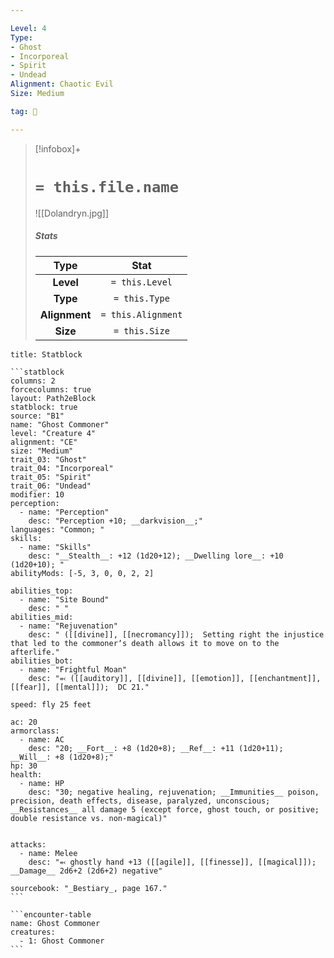 ```yaml
---

Level: 4
Type:
- Ghost
- Incorporeal
- Spirit
- Undead
Alignment: Chaotic Evil
Size: Medium

tag: 👹

---
```


> [!infobox]+
> #  `= this.file.name`
> ![[Dolandryn.jpg]]
> ##### Stats
> Type | Stat |
> :---:|:---:|
> **Level** | `= this.Level` |
> **Type** | `= this.Type` |
> **Alignment** | `= this.Alignment` |
> **Size** | `= this.Size` |



````ad-info
title: Statblock

```statblock
columns: 2
forcecolumns: true
layout: Path2eBlock
statblock: true
source: "B1"
name: "Ghost Commoner"
level: "Creature 4"
alignment: "CE"
size: "Medium"
trait_03: "Ghost"
trait_04: "Incorporeal"
trait_05: "Spirit"
trait_06: "Undead"
modifier: 10
perception:
  - name: "Perception"
    desc: "Perception +10; __darkvision__;"
languages: "Common; "
skills:
  - name: "Skills"
    desc: "__Stealth__: +12 (1d20+12); __Dwelling lore__: +10 (1d20+10); "
abilityMods: [-5, 3, 0, 0, 2, 2]

abilities_top:
  - name: "Site Bound"
    desc: " "
abilities_mid:
  - name: "Rejuvenation"
    desc: " ([[divine]], [[necromancy]]);  Setting right the injustice that led to the commonerʼs death allows it to move on to the afterlife."
abilities_bot:
  - name: "Frightful Moan"
    desc: "⬻ ([[auditory]], [[divine]], [[emotion]], [[enchantment]], [[fear]], [[mental]]);  DC 21."

speed: fly 25 feet

ac: 20
armorclass:
  - name: AC
    desc: "20; __Fort__: +8 (1d20+8); __Ref__: +11 (1d20+11); __Will__: +8 (1d20+8);"
hp: 30
health:
  - name: HP
    desc: "30; negative healing, rejuvenation; __Immunities__ poison, precision, death effects, disease, paralyzed, unconscious; __Resistances__ all damage 5 (except force, ghost touch, or positive; double resistance vs. non-magical)"


attacks:
  - name: Melee
    desc: "⬻ ghostly hand +13 ([[agile]], [[finesse]], [[magical]]); __Damage__ 2d6+2 (2d6+2) negative"

sourcebook: "_Bestiary_, page 167."
```

```encounter-table
name: Ghost Commoner
creatures:
  - 1: Ghost Commoner
```

````


